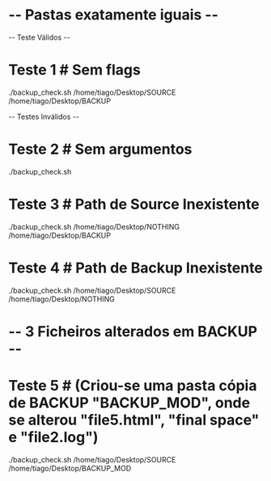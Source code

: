 # -- Pastas exatamente iguais -- #
-- Teste Válidos --
# Teste 1 # Sem flags
./backup_check.sh /home/tiago/Desktop/SOURCE /home/tiago/Desktop/BACKUP

-- Testes Inválidos --
# Teste 2 # Sem argumentos
./backup_check.sh

# Teste 3 # Path de Source Inexistente
./backup_check.sh /home/tiago/Desktop/NOTHING /home/tiago/Desktop/BACKUP

# Teste 4 # Path de Backup Inexistente
./backup_check.sh /home/tiago/Desktop/SOURCE /home/tiago/Desktop/NOTHING

# -- 3 Ficheiros alterados em BACKUP -- #
# Teste 5 # (Criou-se uma pasta cópia de BACKUP "BACKUP_MOD", onde se alterou "file5.html", "final          space" e "file2.log")
./backup_check.sh /home/tiago/Desktop/SOURCE /home/tiago/Desktop/BACKUP_MOD
